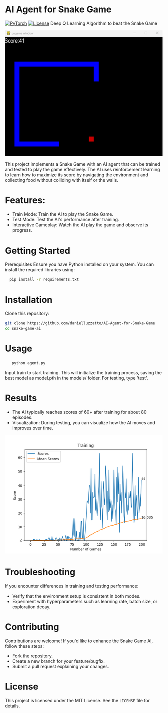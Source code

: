 # AI Agent for Snake Game
[![PyTorch](https://img.shields.io/badge/PyTorch-%23EE4C2C.svg?style=flat&logo=PyTorch&logoColor=white)](https://pytorch.org/)
[![License](https://img.shields.io/badge/License-MIT-blue.svg)](LICENSE)
Deep Q Learning Algorithm to beat the Snake Game

![Snake Game AI Screenshot](assets/Screenshot2.png)

This project implements a Snake Game with an AI agent that can be trained and tested to play the game effectively. The AI uses reinforcement learning to learn how to maximize its score by navigating the environment and collecting food without colliding with itself or the walls.
# Features:
- Train Mode: Train the AI to play the Snake Game.
- Test Mode: Test the AI's performance after training.
- Interactive Gameplay: Watch the AI play the game and observe its progress.

# Getting Started
Prerequisites
Ensure you have Python installed on your system. You can install the required libraries using:

 ```bash
   pip install -r requirements.txt
   ```
# Installation
Clone this repository:
```bash
git clone https://github.com/danielluzzatto/AI-Agent-for-Snake-Game
cd snake-game-ai
```
# Usage

```bash
   python agent.py
   ```

Input train to start training. This will initialize the training process, saving the best model as model.pth in the models/ folder. For testing, type 'test'.


# Results
- The AI typically reaches scores of 60+ after training for about 80 episodes.
- Visualization: During testing, you can visualize how the AI moves and improves over time.

![Snake Game AI Screenshot](assets/plot.png)


# Troubleshooting
If you encounter differences in training and testing performance:

- Verify that the environment setup is consistent in both modes.
- Experiment with hyperparameters such as learning rate, batch size, or exploration decay.

# Contributing
Contributions are welcome! If you'd like to enhance the Snake Game AI, follow these steps:
- Fork the repository.
- Create a new branch for your feature/bugfix.
- Submit a pull request explaining your changes.


# License

This project is licensed under the MIT License. See the `LICENSE` file for details.
